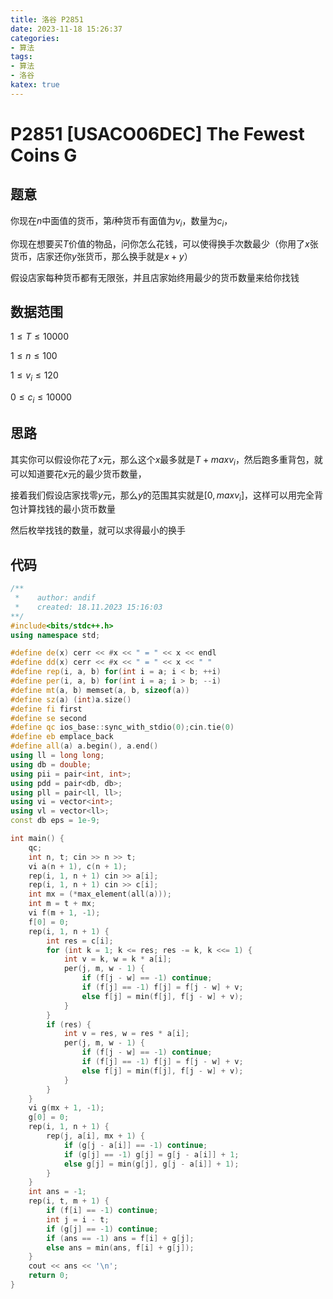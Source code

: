 ```yaml
---
title: 洛谷 P2851
date: 2023-11-18 15:26:37
categories:
- 算法
tags: 
- 算法
- 洛谷
katex: true
---
```


# P2851 [USACO06DEC] The Fewest Coins G

## 题意

你现在$n$中面值的货币，第$i$种货币有面值为$v_i$，数量为$c_i$，

你现在想要买$T$价值的物品，问你怎么花钱，可以使得换手次数最少（你用了$x$张货币，店家还你$y$张货币，那么换手就是$x + y$）

假设店家每种货币都有无限张，并且店家始终用最少的货币数量来给你找钱

## 数据范围

$1 \leq T \leq 10000$

$1 \leq n \leq 100$

$1 \leq v_i \leq 120$

$0 \leq c_i \leq 10000$


## 思路

其实你可以假设你花了$x$元，那么这个$x$最多就是$T + max v_i$，然后跑多重背包，就可以知道要花$x$元的最少货币数量，

接着我们假设店家找零$y$元，那么$y$的范围其实就是$[0, max v_i]$，这样可以用完全背包计算找钱的最小货币数量

然后枚举找钱的数量，就可以求得最小的换手

## 代码
```c++
/**
 *    author: andif
 *    created: 18.11.2023 15:16:03
**/
#include<bits/stdc++.h>
using namespace std;

#define de(x) cerr << #x << " = " << x << endl
#define dd(x) cerr << #x << " = " << x << " "
#define rep(i, a, b) for(int i = a; i < b; ++i)
#define per(i, a, b) for(int i = a; i > b; --i)
#define mt(a, b) memset(a, b, sizeof(a))
#define sz(a) (int)a.size()
#define fi first
#define se second
#define qc ios_base::sync_with_stdio(0);cin.tie(0)
#define eb emplace_back
#define all(a) a.begin(), a.end()
using ll = long long;
using db = double;
using pii = pair<int, int>;
using pdd = pair<db, db>;
using pll = pair<ll, ll>;
using vi = vector<int>;
using vl = vector<ll>;
const db eps = 1e-9;

int main() {
    qc;
    int n, t; cin >> n >> t;
    vi a(n + 1), c(n + 1);
    rep(i, 1, n + 1) cin >> a[i];
    rep(i, 1, n + 1) cin >> c[i];
    int mx = (*max_element(all(a)));
    int m = t + mx;
    vi f(m + 1, -1);
    f[0] = 0;
    rep(i, 1, n + 1) {
        int res = c[i];
        for (int k = 1; k <= res; res -= k, k <<= 1) {
            int v = k, w = k * a[i];
            per(j, m, w - 1) {
                if (f[j - w] == -1) continue;
                if (f[j] == -1) f[j] = f[j - w] + v;
                else f[j] = min(f[j], f[j - w] + v);
            }
        }
        if (res) {
            int v = res, w = res * a[i];
            per(j, m, w - 1) {
                if (f[j - w] == -1) continue;
                if (f[j] == -1) f[j] = f[j - w] + v;
                else f[j] = min(f[j], f[j - w] + v);
            }
        }
    }
    vi g(mx + 1, -1);
    g[0] = 0;
    rep(i, 1, n + 1) {
        rep(j, a[i], mx + 1) {
            if (g[j - a[i]] == -1) continue;
            if (g[j] == -1) g[j] = g[j - a[i]] + 1;
            else g[j] = min(g[j], g[j - a[i]] + 1);
        }
    }
    int ans = -1;
    rep(i, t, m + 1) {
        if (f[i] == -1) continue;
        int j = i - t;
        if (g[j] == -1) continue;
        if (ans == -1) ans = f[i] + g[j];
        else ans = min(ans, f[i] + g[j]);
    }
    cout << ans << '\n';
    return 0;
}
```

